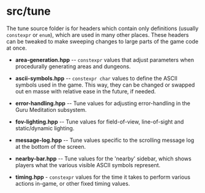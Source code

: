 # src/tune

The tune source folder is for headers which contain only definitions (usually `constexpr` or `enum`), which are used in many other places. These headers can be
tweaked to make sweeping changes to large parts of the game code at once.

* **area-generation.hpp** -- `constexpr` values that adjust parameters when procedurally generating areas and dungeons.

* **ascii-symbols.hpp** -- `constexpr char` values to define the ASCII symbols used in the game. This way, they can be changed or swapped out en masse with
relative ease in the future, if needed.

* **error-handling.hpp** -- Tune values for adjusting error-handling in the Guru Meditation subsystem.

* **fov-lighting.hpp** -- Tune values for field-of-view, line-of-sight and static/dynamic lighting.

* **message-log.hpp** -- Tune values specific to the scrolling message log at the bottom of the screen.

* **nearby-bar.hpp** -- Tune values for the 'nearby' sidebar, which shows players what the various visible ASCII symbols represent.

* **timing.hpp** - `constexpr` values for the time it takes to perform various actions in-game, or other fixed timing values.
